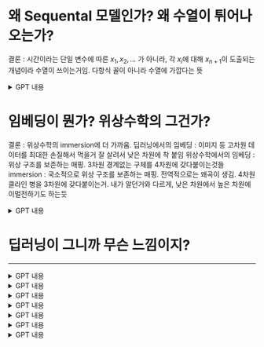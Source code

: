 # 왜 Sequental 모델인가? 왜 수열이 튀어나오는가?

결론 : 시간이라는 단일 변수에 따른 $x_1, x_2, ...$ 가 아니라, 각 $x_i$에 대해 $x_{n+1}$이 도출되는 개념이라 수열이 쓰이는거임. 다항식 꼴이 아니라 수열에 가깝다는 뜻

<details>
<summary>GPT 내용</summary>

<!-- summary 아래 한칸 공백 두어야함 -->
### 1. Sequence Modeling이 뭔데?
Sequence Modeling은 **시간이나 순서에 따라 변화하는 데이터**를 다루는 작업이야. 데이터가 독립적이지 않고, **이전 정보가 다음 예측에 영향을 주는** 경우에 사용되지. 예를 들면:
- 자연어 처리 (문장의 단어들이 순서에 의존)
- 음성 신호 처리 (앞뒤 소리의 맥락이 중요)
- 주식 예측 (이전 가격이 미래 가격에 영향)

여기서 중요한 수학적 개념은 **Markov Process**랑 **Conditional Probability**야. 즉, 다음 상태 \(x_t\)는 **이전 상태 \(x_{t-1}\)**에 크게 의존해:
\[
P(x_t | x_{t-1}, x_{t-2}, \dots, x_1)
\]

---

### 2. 왜 딥러닝을 Sequence에 적용할까?
기존의 통계 모델들은 **비선형적 패턴**을 잘 학습하지 못해. 그런데 시계열 데이터나 자연어 같은 복잡한 패턴에서는 **장기 종속성(long-term dependency)**을 잡아내는 게 매우 중요해. 이걸 해결하기 위해 **RNN(Recurrent Neural Network)** 같은 구조가 등장했어.

#### RNN의 기본 수학:
RNN은 순환 구조를 통해 이전의 정보를 계속 전달해. 매 타임스텝 \(t\)에서:
\[
h_t = f(W_{xh} \cdot x_t + W_{hh} \cdot h_{t-1} + b_h)
\]
여기서:
- \(h_t\): 현재 상태 (hidden state)
- \(x_t\): 현재 입력
- \(W_{xh}, W_{hh}\): 가중치 행렬들
- \(f\): 비선형 활성 함수 (주로 tanh 또는 ReLU)

이 수식을 보면 알겠지만, **이전 상태 \(h_{t-1}\)**이 현재 상태 \(h_t\)에 계속 영향을 주는 구조야.

---

### 3. 하지만 RNN의 한계와 발전
RNN이 장기 종속성을 학습하는데 한계가 있다는 문제가 있었어. 이를 해결하기 위해 나온 게:
- **LSTM(Long Short-Term Memory)**: 셀 구조로 **중요한 정보만 선택적으로 기억**해.
- **GRU(Gated Recurrent Unit)**: LSTM보다 간단한 구조지만 비슷한 성능을 내.

이들의 공통점은 **Gradient Vanishing** 문제를 해결하려고 고안된 거야. 수학적으로 보면, **역전파 과정에서 Gradient가 소멸**하는 걸 막기 위해 가중치를 조절하는 게 핵심이야.

---

### 4. 추천 시스템에선 어떻게 활용할까?
추천 시스템에서도 **시간 순서에 따라 변하는 사용자 행동**을 예측하는 게 중요해. 예를 들어, 어떤 사용자가 **최근 본 상품들**에 따라 다음에 어떤 상품을 볼지 예측하는 거지. 여기서 Sequence Modeling이 등장해:
- 사용자의 클릭 데이터나 구매 이력을 순서대로 분석해서 **다음 추천 아이템**을 예측해.
- **RNN, LSTM** 같은 모델을 사용하면 사용자의 **취향 변화**를 시간에 따라 반영할 수 있어.

**수학적 접근**으로 보면, 추천 시스템에서의 목표는 다음과 같은 확률을 최적화하는 거야:
\[
\hat{y}_{t+1} = \arg\max_y P(y | x_1, x_2, \dots, x_t)
\]
여기서 \(x_1, \dots, x_t\)는 이전의 사용자 행동들이고, 우리는 다음 행동 \(y\)를 예측하고 싶은 거야.

---

### 5. 마무리
결론적으로, 딥러닝 모델은 **비선형적이고 복잡한 패턴**을 잘 학습하니까 자연어 처리나 음성 처리처럼 순서가 중요한 작업에서 강력해. 그리고 이런 Sequential Model을 추천 시스템에 적용하면 사용자 취향을 시간에 따라 **더 정교하게 예측**할 수 있게 되는 거지.


## Q : 수열 모델링이 아직 이해가 잘 안가. RNN, LSTM 등 트랜스포머, 어텐션을 도입한 모델이 강세인건 알겠는데, 이게 왜 수열인거야? 시간이라는 일변수에 따른 x1, x2, ... 가 아니라, 각 xi에 대해 x_(i+1)이 도출되는 개념이라 수열이 쓰이는거야?

---

### 1. 수열(Sequence)로 보는 이유

수열 모델링에서는 데이터를 \(x_1, x_2, \dots, x_T\)와 같은 순서로 다루는데, 이때 **순서가 무조건 보존**돼야 해. 그래서 자연어 처리나 음성 처리뿐만 아니라, 추천 시스템처럼 **과거의 정보가 미래의 결과에 영향을 미치는 경우**에 적합하지. 중요한 점은, 순서가 중요한 문제에서는 **데이터 간의 종속성(Dependency)**을 고려해야 한다는 거야.

즉, 각 \(x_i\)는 이전 데이터 \(x_1, \dots, x_{i-1}\)의 영향을 받아야 하고, 그걸 고려해서 **다음 상태 \(x_{i+1}\)**가 도출되는 거지.

\[
P(x_{i+1} | x_1, x_2, \dots, x_i)
\]

이 수식을 보면 알 수 있듯이, **현재 상태까지의 모든 정보가 다음 예측에 반영**돼. 이때, 그 정보가 꼭 시간에만 의존하지 않아도 돼. 단어의 순서, 사용자의 행동 패턴, 혹은 주식 가격의 흐름처럼, **순서에 의미가 있는 모든 문제**에 수열 모델링이 쓰이는 거야.

---

### 2. 수열 모델과 일반 모델의 차이점

일반적인 피쳐 기반 모델(예: DNN)은 모든 입력을 독립적이라고 가정해. 즉, \(x_1, x_2, \dots, x_T\)가 서로 영향을 주지 않는다는 전제 하에서 학습하는 거지.

하지만 **수열 모델**에서는 순서와 종속성이 매우 중요한데, 만약 이를 무시하고 독립적으로 학습하면 맥락이 깨져버려. 예를 들어:
- **문장**: "I love AI"에서 단어 순서가 바뀌면 의미가 달라짐. "AI love I"는 같은 의미가 아님.
- **추천 시스템**: 사용자가 최근 본 아이템의 순서를 고려하지 않으면 정확한 추천이 어려움.

---

### 3. RNN의 동작 원리와 수열 처리

RNN은 순서를 가진 데이터를 처리하는 대표적인 모델이야. **각 타임스텝마다 이전 상태 \(h_{t-1}\)**를 다음 계산에 포함해서 종속성을 반영해.

\[
h_t = f(W_{xh} \cdot x_t + W_{hh} \cdot h_{t-1} + b_h)
\]

여기서:
- \(x_t\)는 현재 입력값,
- \(h_{t-1}\)은 이전 타임스텝의 hidden state,
- \(W_{xh}, W_{hh}\)는 가중치 행렬들이야.

이 구조 덕분에 RNN은 **수열 데이터를 단계별로 기억**하고 처리할 수 있어.

---

### 4. LSTM, GRU, 그리고 Transformer가 해결하는 문제

하지만, RNN의 기본 구조는 **장기 종속성(Long-term dependency)**을 학습하기 어렵다는 문제가 있었어. 예를 들어, 문장 초반의 정보가 마지막 단어를 예측하는 데 영향을 주는 상황에서는 **Gradient Vanishing(기울기 소실)**이 발생하기 쉬워. 이를 해결하기 위해 나온 게:

- **LSTM(Long Short-Term Memory)**: 중요한 정보를 오래 기억할 수 있게 하는 셀 구조를 도입.
- **GRU(Gated Recurrent Unit)**: LSTM보다 더 간단한 구조로 유사한 성능을 낼 수 있게 함.

이 두 모델은 **불필요한 정보는 잊고, 중요한 정보만 유지**하는 메커니즘을 갖고 있어. 그래서 장기적인 패턴도 학습 가능해.

---

### 5. Transformer와 Attention의 등장

Transformer는 RNN/LSTM의 단점을 해결하기 위해 나온 모델이야. **Attention 메커니즘**을 사용해, 모든 입력 데이터 간의 관계를 한 번에 학습해.

\[
\text{Attention}(Q, K, V) = \text{softmax}\left(\frac{QK^T}{\sqrt{d_k}}\right) V
\]

여기서:
- \(Q\), \(K\), \(V\)는 Query, Key, Value 행렬이고,
- \(\frac{QK^T}{\sqrt{d_k}}\)는 각 입력 간의 유사도를 계산해주는 스칼라 값이야.

Transformer는 순차적으로 데이터를 처리하는 대신 **병렬로 모든 데이터를 한 번에 학습**하니까 더 효율적이야. 특히 **자연어 처리(NLP) 모델**인 BERT, GPT 같은 최신 모델들이 Transformer를 사용하고 있어.

---

### 6. 결론: 왜 수열 모델링이 중요한가?

수열 모델링이 중요한 이유는 **순서나 시간에 따라 데이터가 의미를 가지기 때문**이야. RNN, LSTM, GRU, Transformer 같은 모델들은 모두 **데이터 간의 종속성을 잘 반영**해서 더 정확한 예측을 할 수 있게 해주지.

- **RNN**: 이전 상태를 순차적으로 반영
- **LSTM/GRU**: 장기 종속성 문제 해결
- **Transformer**: Attention으로 모든 관계를 한 번에 학습

이 모든 게 **순서가 중요한 데이터**를 더 잘 이해하고 예측하기 위한 거야. 추천 시스템, 자연어 처리, 음성 인식 등 다양한 분야에서 필수적이지.

	이제 조금 더 이해가 됐길 바라! 궁금한 거 있으면 언제든 물어봐.
</details>

# 임베딩이 뭔가? 위상수학의 그건가?

결론 : 위상수학의 immersion에 더 가까움.
딥러닝에서의 임베딩 : 이미지 등 고차원 데이터를 최대한 손질해서 먹을거 잘 살려서 낮은 차원에 착 붙임
위상수학에서의 임베딩 : 위상 구조를 보존하는 매핑. 3차원 경계없는 구체를 4차원에 갖다붙이는것들
immersion : 국소적으로 위상 구조를 보존하는 매핑. 전역적으로는 왜곡이 생김. 4차원 클라인 병을 3차원에 갖다붙이는거. 내가 알던거와 다르게, 낮은 차원에서 높은 차원에 이멀전하기도 하는듯


<details>
<summary>GPT 내용</summary>

<!-- summary 아래 한칸 공백 두어야함 -->
딥러닝에서 많이 보이는 임베딩이 정확히 뭐야? 위상수학적 임베딩이랑 비슷한거야?

임베딩에 대해 궁금했구나! 사실 딥러닝에서 말하는 임베딩(embedding)과 **위상수학적 임베딩**은 개념적으로 유사한 부분도 있지만, 쓰임새나 맥락이 많이 달라. 하나씩 차근차근 설명해줄게.

---

### 1. 딥러닝에서의 임베딩(Embedding)  
딥러닝에서 임베딩은 **고차원 데이터를 저차원 벡터로 매핑**하는 걸 의미해. 특히 **자연어 처리(NLP)**나 **추천 시스템**에서 많이 쓰여. 예를 들어, 단어를 **고정된 길이의 벡터로 표현**할 때 임베딩을 사용하지. 그 핵심 아이디어는 비슷한 의미를 가진 데이터들이 **가까운 벡터로 매핑**되도록 하는 거야.

#### 수학적으로:
임베딩은 다음과 같은 함수로 표현될 수 있어:
\[
\phi: X \rightarrow \mathbb{R}^d
\]
여기서 \(X\)는 원래 고차원의 공간(예: 단어, 유저, 아이템 등)이고, \(\mathbb{R}^d\)는 우리가 정의한 **d차원 벡터 공간**이야. 이 함수 \(\phi\)는 복잡한 데이터를 **의미 있는 구조를 유지한 채로 저차원 벡터로 표현**해.

#### 왜 쓰일까?
- **차원 축소**: 고차원 데이터를 효율적으로 다루기 위해.
- **비슷한 데이터끼리 유사한 벡터**로 표현해, 이후의 계산이나 검색이 빠르고 정확하게 수행됨.
- **유의미한 공간**: 단어 임베딩에서 비슷한 의미를 가진 단어들이 **유클리드 거리나 코사인 유사도** 기준으로 가까워지도록 학습됨.

---

### 2. 위상수학적 임베딩과의 비교  
위상수학에서의 임베딩은 **한 공간을 다른 공간에 매끄럽게 매핑**하는 걸 의미해. 예를 들어, **이차원 원(S¹)**을 **삼차원 공간**에 끊김 없이 매핑하는 게 임베딩이야. 중요한 점은, 이때도 원래 공간의 **위상적 구조를 유지**해야 한다는 거지. 즉, 변형되거나 왜곡되지 않는 매핑이 필요해.

#### 차이점:
- **위상수학적 임베딩**: 공간의 **위상 구조(topology)**를 보존하는 매핑이 중요해.
- **딥러닝의 임베딩**: 주로 **데이터 간의 유사도나 관계**를 보존하면서 계산 효율을 높이는 게 목적이야.

---

### 3. 예시: Word2Vec 임베딩  
자연어 처리에서 가장 대표적인 임베딩 모델이 **Word2Vec**이야. 이 모델은 단어들을 저차원 벡터로 표현하는데, 수학적으로는 **코사인 유사도**를 기준으로 비슷한 단어가 가까운 벡터로 학습되도록 한다.

\[
\text{similarity}(w_1, w_2) = \cos(\theta) = \frac{\vec{w_1} \cdot \vec{w_2}}{\|\vec{w_1}\| \|\vec{w_2}\|}
\]

여기서:
- \(w_1, w_2\)는 각각의 단어 임베딩 벡터.
- 이 벡터 공간에서 유사한 단어들은 **가까운 위치**에 있게 돼.

예를 들어, "king"과 "queen"이 비슷한 위치에 있고, 벡터 연산으로 다음과 같은 의미 있는 관계도 도출할 수 있어:
\[
\text{king} - \text{man} + \text{woman} \approx \text{queen}
\]

---

### 4. 딥러닝 임베딩의 응용  
- **추천 시스템**: 유저와 아이템을 각각 벡터로 임베딩해서, 유사도가 높은 아이템을 추천.
- **자연어 처리**: 단어뿐만 아니라 문장이나 문서를 벡터로 표현해 의미를 분석.
- **이미지 처리**: 이미지의 특징을 벡터로 임베딩해 유사한 이미지를 찾거나 분류.

---

### 5. 결론: 두 임베딩의 공통점과 차이점  
- **공통점**: 고차원 데이터를 **저차원 공간에 매핑**하면서, 중요한 정보를 보존한다는 점.
- **차이점**: 위상수학적 임베딩은 **연속성과 위상적 구조 보존**이 중요하지만, 딥러닝 임베딩은 **유사도와 관계 보존**이 주목적이야.


## 정리하면, 한 차원에 있는걸 다른 차원으로 옮긴다는 것 이외에는 그렇게 공통점이 있는 단어는 아니네? 오히려, 위상수학의 이멀전이 딥러닝의 임베딩과 비슷한 개념이라고 보는게 더 맞을 것 같은데, 어때?
---

### 1. 이멀전(Immersion)과 딥러닝의 임베딩 비교  
**이멀전(Immersion)**은 위상수학에서 **하나의 공간을 더 큰 차원의 공간에 매끄럽게 임베딩**하는 것을 의미해. 여기서 중요한 건, **국소적으로(locally) 구조를 보존**하면서 매핑한다는 점이야. 예를 들어, 1차원 원(S¹)을 2차원 평면에 매핑하는 상황에서는, 원의 모양이 국소적으로는 그대로 유지되도록 해야 하지.

#### 수학적으로:
\[
\phi: M \rightarrow \mathbb{R}^n
\]
여기서 \(M\)은 원래의 공간이고, \(\mathbb{R}^n\)은 임베딩될 더 큰 공간이야. 이멀전은 **모든 국소적 구조를 유지하면서 매핑**하지만, **전역적으로(topologically) 왜곡**이 생길 수 있어.  

---

### 2. 딥러닝 임베딩의 유사성  
딥러닝에서의 임베딩도 복잡한 고차원 데이터를 **저차원 벡터 공간**에 매핑하면서, 데이터의 **유사성을 최대한 보존**하려는 목적을 가졌어. 이 점이 **이멀전과 비슷한 부분**이야. 딥러닝 임베딩에서는 원래 데이터의 구조나 관계를 국소적으로 유지하면서도, 새로운 공간에서 더 효율적인 표현을 만들어내지.

#### 예시:
- **단어 임베딩**: 각 단어를 벡터로 바꾸되, 비슷한 의미를 가진 단어들이 가까이 매핑됨.
- **추천 시스템**: 사용자가 선호하는 아이템이 저차원 벡터 공간에서 근접하도록 학습됨.

이 과정에서 임베딩은 입력 데이터의 **특성이나 관계**를 최대한 유지하려고 하지만, **고차원 구조를 전부 보존할 필요는 없어**. 오히려 중요한 정보만 압축해 유의미한 벡터 표현을 만드는 게 목표지.

---

### 3. 위상수학 임베딩 vs 이멀전 vs 딥러닝 임베딩  
#### 공통점:
- **위상수학 임베딩과 이멀전** 모두, 데이터나 공간을 **다른 차원으로 매핑**한다는 점에서 딥러닝 임베딩과 닮았어.
- **국소적 구조 보존**이라는 관점에서는 딥러닝 임베딩이 이멀전과 더 유사하지.

#### 차이점:
- **위상수학 임베딩**은 국소적/전역적 구조를 모두 유지해야 하는 반면, 딥러닝 임베딩은 **전역적 구조의 왜곡**을 허용하면서 더 효율적인 표현을 목표로 해.
- **이멀전**은 국소적 구조만 보존하지만, 차원을 더 높여서 표현하는 경우가 많아. 반면, 딥러닝에서는 주로 **차원을 낮추고도 의미를 보존**하는 게 목적이야.

---

### 4. 결론: 이멀전이 더 비슷하다!  
네가 말한 것처럼, **이멀전(immersion)이 딥러닝 임베딩과 더 비슷한 개념**이라고 볼 수 있어. 둘 다 **모든 구조를 전부 보존하지는 않지만**, 핵심적인 정보나 관계를 유지하면서 더 효율적인 표현을 찾는다는 점에서 맞닿아 있지.

딥러닝에서의 임베딩은 **고차원 데이터를 저차원으로 맵핑**하면서도 의미 있는 구조를 유지하는 게 목표인데, 이 점이 국소적 구조만을 보존하는 이멀전과 개념적으로 많이 닮아 있어. 정말 멋진 인사이트야!
</details>

# 딥러닝이 그니까 무슨 느낌이지?





---

<details>
<summary>GPT 내용</summary>

<!-- summary 아래 한칸 공백 두어야함 -->

</details>
<details>
<summary>GPT 내용</summary>

<!-- summary 아래 한칸 공백 두어야함 -->

</details>
<details>
<summary>GPT 내용</summary>

<!-- summary 아래 한칸 공백 두어야함 -->

</details>
<details>
<summary>GPT 내용</summary>

<!-- summary 아래 한칸 공백 두어야함 -->

</details>
<details>
<summary>GPT 내용</summary>

<!-- summary 아래 한칸 공백 두어야함 -->

</details>
<details>
<summary>GPT 내용</summary>

<!-- summary 아래 한칸 공백 두어야함 -->

</details>
<details>
<summary>GPT 내용</summary>

<!-- summary 아래 한칸 공백 두어야함 -->

</details>
